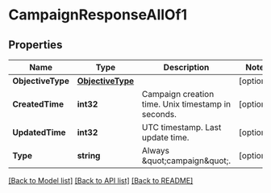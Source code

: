 # CampaignResponseAllOf1

## Properties

Name | Type | Description | Notes
------------ | ------------- | ------------- | -------------
**ObjectiveType** | [**ObjectiveType**](ObjectiveType.md) |  | [optional] 
**CreatedTime** | **int32** | Campaign creation time. Unix timestamp in seconds. | [optional] 
**UpdatedTime** | **int32** | UTC timestamp. Last update time. | [optional] 
**Type** | **string** | Always \&quot;campaign\&quot;. | [optional] 

[[Back to Model list]](../README.md#documentation-for-models) [[Back to API list]](../README.md#documentation-for-api-endpoints) [[Back to README]](../README.md)


